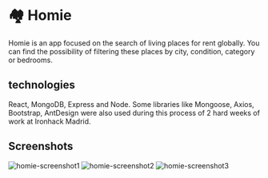 
# 🏘️ Homie 

Homie is an app focused on the search of living places for rent globally.
You can find the possibility of filtering these places by city, condition, category or bedrooms.

## technologies
React, MongoDB, Express and Node. 
Some libraries like Mongoose, Axios, Bootstrap, AntDesign were also used during this process of 2 hard weeks of work at Ironhack Madrid.

## Screenshots


![homie-screenshot1](https://user-images.githubusercontent.com/95500908/159767471-448591d1-aec2-45d3-8d64-b19765540aa2.jpg)
![homie-screenshot2](https://user-images.githubusercontent.com/95500908/159767491-bdae3414-85c9-4972-9c14-4695d3399fb1.jpg)
![homie-screenshot3](https://user-images.githubusercontent.com/95500908/159767501-08517e54-5e8c-417e-8504-192a9ce2e292.jpg)
